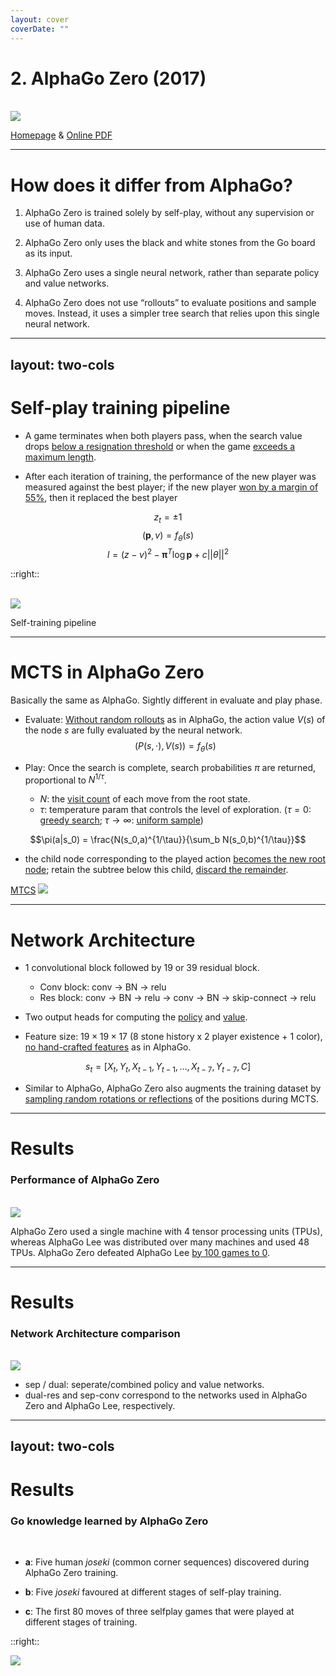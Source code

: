 ```yaml
---
layout: cover
coverDate: ""
---
```


# 2. AlphaGo Zero (2017)

<br>

<img src='/[2.AlphaGo_Zero]-01.title.png' class='shadow-lg mx-auto w-220'>


<p class='text-sm'>

[Homepage](https://www.deepmind.com/blog/alphago-zero-starting-from-scratch) & [Online PDF](https://mnomqrns7c.feishu.cn/file/boxcnRiLn3v6dKkklJ8yzO8uinc)

</p>

---

# How does it differ from AlphaGo?

1. AlphaGo Zero is <font class='text-red-600'>trained solely by self-play</font>, without any supervision or use of human data.

2. AlphaGo Zero <font class='text-red-600'>only uses the black and white stones</font> from the Go board as its input.

3. AlphaGo Zero uses a <font class='text-red-600'>single neural network</font>, rather than separate policy and value networks.

4. AlphaGo Zero <font class='text-red-600'>does not use “rollouts”</font> to evaluate positions and sample moves. Instead, it uses a simpler tree search that relies upon this single neural network.


---
layout: two-cols
---

# Self-play training pipeline

<div class='text-sm'>

- A game terminates <font class='text-red-600'>when both players pass</font>, when the search value drops <u>below a resignation threshold</u> or when the game <u>exceeds a maximum length</u>.

- After each iteration of training, the performance of the new player was measured against the best player; if the new player <u>won by a margin of 55%</u>, then it replaced the best player

$$z_t = \pm1$$
$$(\mathbf{p}, v) = f_\theta(s)$$
$$l = (z-v)^2 - \mathbf{\pi}^T\log \mathbf{p} + c||\theta||^2$$

</div>

::right::

<br>

<img src='/[2.AlphaGo_Zero]-02-0.self-play.png' class='mx-auto h-90'>

<p class='text-xs text-center'>
    Self-training pipeline
</p>

---

# MCTS in AlphaGo Zero

Basically the same as AlphaGo. Sightly different in <font class='text-red-600 font-bold'>evaluate</font> and <font class='text-red-600 font-bold'>play</font> phase.

- <font class='text-red-600 font-bold'>Evaluate</font>: <u>Without random rollouts</u> as in AlphaGo, the action value $V(s)$ of the node $s$ are fully evaluated by the neural network.
$$(P(s,\cdot), V(s)) = f_\theta(s)$$

- <font class='text-red-600 font-bold'>Play</font>: Once the search is complete, search probabilities $\pi$ are returned, proportional to $N^{1/\tau}$.
    - $N$: the <u>visit count</u> of each move from the root state.
    - $\tau$: temperature param that controls the level of exploration. ($\tau=0$: <u>greedy search</u>; $\tau \rightarrow \infty$: <u>uniform sample</u>)

$$\pi(a|s_0) = \frac{N(s_0,a)^{1/\tau}}{\sum_b N(s_0,b)^{1/\tau}}$$

- the child node corresponding to the played action <u>becomes the new root node</u>; retain the subtree below this child, <u>discard the remainder</u>.


<div class='group'>
    <a href='#' class='top-10 right-20 absolute group-hover:font-semibold'>MTCS</a>
    <img src='/[2.AlphaGo_Zero]-03.MCTS.png' class='h-60 invisible group-hover:visible top-15 right-18 absolute border-2'>
</div>


---

# Network Architecture

- 1 <font class='text-red-600 font-bold'>convolutional</font> block followed by 19 or 39 <font class='text-red-600 font-bold'>residual</font> block.
    - <font class='text-red-600'>Conv block</font>: conv $\rightarrow$ BN $\rightarrow$ relu
    - <font class='text-red-600'>Res block</font>: conv $\rightarrow$ BN $\rightarrow$ relu $\rightarrow$ conv $\rightarrow$ BN $\rightarrow$ skip-connect $\rightarrow$ relu

- Two output heads for computing the <u>policy</u> and <u>value</u>.

- Feature size: $19 \times 19 \times 17$ (8 stone history x 2 player existence + 1 color), <u>no hand-crafted features</u> as in AlphaGo.

$$s_t = [X_t, Y_t, X_{t-1}, Y_{t-1}, \dots, X_{t-7}, Y_{t-7}, C]$$

- Similar to AlphaGo, AlphaGo Zero also augments the training dataset by <u>sampling random rotations or reflections</u> of the positions during MCTS.

---

# Results

### Performance of AlphaGo Zero

<br>

<img src='/[2.AlphaGo_Zero]-04.performance.png' class='h-75 mx-auto'>

<p class='text-xs text-center'>
AlphaGo Zero used a single machine with 4 tensor processing units (TPUs), whereas AlphaGo Lee was distributed over many machines and used 48 TPUs. AlphaGo Zero defeated AlphaGo Lee <u>by 100 games to 0</u>.
</p>


---

# Results

### Network Architecture comparison

<br>

<img src='/[2.AlphaGo_Zero]-05.architecture_comparison.png' class='h-75 mx-auto'>

<br>

<div class='text-sm'>

- <font class='text-red-600'>sep</font> / <font class='text-red-600'>dual</font>: seperate/combined policy and value networks.
- <font class='text-red-600'>dual-res</font> and <font class='text-red-600'>sep-conv</font> correspond to the networks used in AlphaGo Zero and AlphaGo Lee, respectively.

</div>


---
layout: two-cols
---

# Results

### Go knowledge learned by AlphaGo Zero

<br>



<div class='text-sm'>

- **a**: Five human *joseki* (common corner sequences) discovered during AlphaGo Zero training.

- **b**: Five *joseki* favoured at different stages of self-­play training. 

- **c**: The first 80 moves of three self­play games that were played at different stages of training.

</div>

::right::

<p class='break'></p>

<img src='/[2.AlphaGo_Zero]-06.learned_knowledge.png' class='h-100 mx-auto'>


